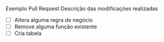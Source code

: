 Exemplo Pull Request
Descrição das modificações realizadas  

  
- [ ] Altera alguma regra de negócio
- [ ] Remove alguma função existente
- [ ] Cria tabela
